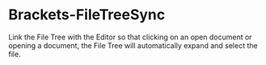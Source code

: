Brackets-FileTreeSync
=====================

Link the File Tree with the Editor so that clicking on an open document or opening a document, the File Tree will automatically expand and select the file.

